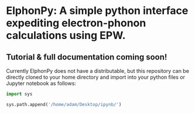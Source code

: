 # ElphonPy: A simple python interface expediting electron-phonon calculations using EPW.

## Tutorial & full documentation coming soon!

Currently ElphonPy does not have a distributable, but this repository can be directly cloned to your home directory and import into your python files or Jupyter notebook as follows:

```python
import sys

sys.path.append('/home/adam/Desktop/ipynb/')
```
